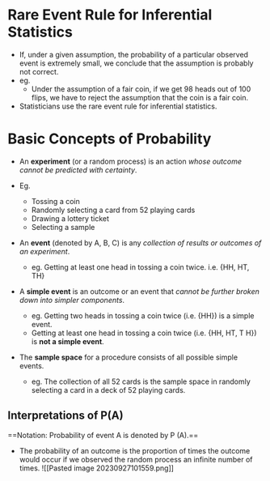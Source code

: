 # Rare Event Rule for Inferential Statistics
- If, under a given assumption, the probability of a particular observed event is extremely small, we conclude that the assumption is probably not correct.
- eg. 
	- Under the assumption of a fair coin, if we get 98 heads out of 100 flips, we have to reject the assumption that the coin is a fair coin.
- Statisticians use the rare event rule for inferential statistics.

# Basic Concepts of Probability
- An **experiment** (or a random process) is an action *whose outcome cannot be predicted with certainty*.
- Eg.
	- Tossing a coin
	- Randomly selecting a card from 52 playing cards
	- Drawing a lottery ticket
	- Selecting a sample

- An **event** (denoted by A, B, C) is any *collection of results or outcomes of an experiment*.
	- eg. Getting at least one head in tossing a coin twice. i.e. {HH, HT, TH}
- A **simple event** is an outcome or an event that *cannot be further broken down into simpler components*.
	- eg. Getting two heads in tossing a coin twice (i.e. {HH}) is a simple event.
	- Getting at least one head in tossing a coin twice (i.e. {HH, HT, T H}) is **not a simple event**.
- The **sample space** for a procedure consists of all possible simple events.
	- eg. The collection of all 52 cards is the sample space in randomly selecting a card in a deck of 52 playing cards.
## Interpretations of P(A)
==Notation: Probability of event A is denoted by P (A).==
- The probability of an outcome is the proportion of times the outcome would occur if we observed the random process an infinite number of times. ![[Pasted image 20230927101559.png]]